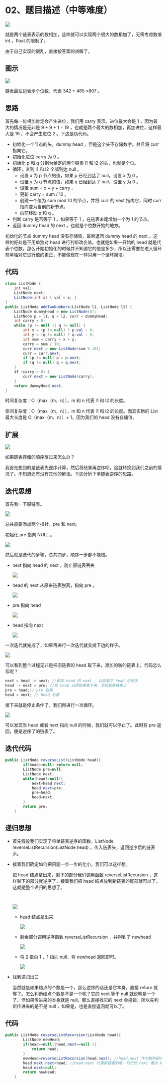 # 02、题目描述（中等难度）

![](http://windliang.oss-cn-beijing.aliyuncs.com/TIM%E6%88%AA%E5%9B%BE20180714105005.jpg)

就是两个链表表示的数相加，这样就可以实现两个很大的数相加了，无需考虑数值 int ，float 的限制了。



由于自己实现的很乱，直接按答案的讲解了。

## 图示

![](http://windliang.oss-cn-beijing.aliyuncs.com/2_pic.jpg)

链表最左边表示个位数，代表 342 + 465 =807 。

## 思路

首先每一位相加肯定会产生进位，我们用 carry 表示。进位最大会是 1 ，因为最大的情况是无非是 9 + 9 + 1 = 19 ，也就是两个最大的数相加，再加进位，这样最大是 19 ，不会产生进位 2 。下边是伪代码。

* 初始化一个节点的头，dummy head ，但是这个头不存储数字。并且将 curr 指向它。
* 初始化进位 carry 为 0 。
* 初始化 p 和 q 分别为给定的两个链表 l1 和 l2 的头，也就是个位。
* 循环，直到 l1 和 l2 全部到达 null 。
  * 设置 x 为 p 节点的值，如果 p 已经到达了 null，设置 x 为 0 。
  * 设置 y 为 q 节点的值，如果 q 已经到达了 null，设置 y 为 0 。
  * 设置 sum = x + y + carry 。
  * 更新 carry = sum / 10 。
  * 创建一个值为 sum mod 10 的节点，并将 curr 的 next 指向它，同时 curr 指向变为当前的新节点。
  * 向前移动 p 和 q 。
* 判断 carry 是否等于 1 ，如果等于 1 ，在链表末尾增加一个为 1 的节点。
* 返回 dummy head 的 next ，也就是个位数开始的地方。

初始化的节点 dummy head 没有存储值，最后返回 dummy head 的 next 。这样的好处是不用单独对 head 进行判断改变值。也就是如果一开始的 head 就是代表个位数，那么开始初始化的时候并不知道它的值是多少，所以还需要在进入循环前单独对它进行值的更正，不能像现在一样只用一个循环简洁。

## 代码

``` JAVA
class ListNode {
	int val;
	ListNode next;
	ListNode(int x) { val = x; }
}
public ListNode addTwoNumbers(ListNode l1, ListNode l2) {
    ListNode dummyHead = new ListNode(0);
    ListNode p = l1, q = l2, curr = dummyHead;
    int carry = 0;
    while (p != null || q != null) {
        int x = (p != null) ? p.val : 0;
        int y = (q != null) ? q.val : 0;
        int sum = carry + x + y;
        carry = sum / 10;
        curr.next = new ListNode(sum % 10);
        curr = curr.next;
        if (p != null) p = p.next;
        if (q != null) q = q.next;
    }
    if (carry > 0) {
        curr.next = new ListNode(carry);
    }
    return dummyHead.next;
}
```

时间复杂度：O（max（m，n）），m 和 n 代表 l1 和 l2 的长度。

空间复杂度：O（max（m，n）），m 和 n 代表 l1 和 l2 的长度。而其实新的 List 最大长度是 O（max（m，n））+ 1，因为我们的 head 没有存储值。

## 扩展

![](http://windliang.oss-cn-beijing.aliyuncs.com/2_add.jpg)

如果链表存储的顺序反过来怎么办？

我首先想到的是链表先逆序计算，然后将结果再逆序呗，这就转换到我们之前的情况了。不知道还有没有其他的解法。下边分析下单链表逆序的思路。

## 迭代思想

首先看一下原链表。

![](http://windliang.oss-cn-beijing.aliyuncs.com/l0.jpg)

总共需要添加两个指针，pre  和 next。

初始化 pre 指向 NULL 。

![](http://windliang.oss-cn-beijing.aliyuncs.com/l00.jpg)

然后就是迭代的步骤，总共四步，顺序一步都不能错。

* next 指向 head 的 next ，防止原链表丢失

  ![](http://windliang.oss-cn-beijing.aliyuncs.com/l1.jpg)

* head 的 next 从原来链表脱离，指向 pre 。

  ![](http://windliang.oss-cn-beijing.aliyuncs.com/l2.jpg)

* pre 指向 head

  ![](http://windliang.oss-cn-beijing.aliyuncs.com/l3.jpg)

* head 指向 next

  ![](http://windliang.oss-cn-beijing.aliyuncs.com/l4.jpg)

一次迭代就完成了，如果再进行一次迭代就变成下边的样子。

![](http://windliang.oss-cn-beijing.aliyuncs.com/l5.jpg)

可以看到整个过程无非是把旧链表的 head 取下来，添加的新的链表上。代码怎么写呢？

```java
next = head -> next; //保存 head 的 next , 以防取下 head 后丢失
head -> next = pre; //将 head 从原链表取下来，添加到新链表上
pre = head;// pre 右移
head = next; // head 右移
```

接下来就是停止条件了，我们再进行一次循环。

![](http://windliang.oss-cn-beijing.aliyuncs.com/l6.jpg)

可以发现当 head 或者 next  指向 null 的时候，我们就可以停止了。此时将 pre 返回，便是逆序了的链表了。

## 迭代代码

```JAVA
public ListNode reverseList(ListNode head){
    	if(head==null) return null;
    	ListNode pre=null;
    	ListNode next;
    	while(head!=null){
    		next=head.next;
    		head.next=pre;
    		pre=head;
    		head=next;
    	}
    	return pre;
    }
```

## 递归思想

* 首先假设我们实现了将单链表逆序的函数，ListNode reverseListRecursion(ListNode head) ，传入链表头，返回逆序后的链表头。

* 接着我们确定如何把问题一步一步的化小，我们可以这样想。

  把 head 结点拿出来，剩下的部分我们调用函数 reverseListRecursion ，这样剩下的部分就逆序了，接着我们把 head 结点放到新链表的尾部就可以了。这就是整个递归的思想了。

  ​

  ![](http://windliang.oss-cn-beijing.aliyuncs.com/ll0.jpg)

  * head 结点拿出来

    ![](http://windliang.oss-cn-beijing.aliyuncs.com/ll1.jpg)

  * 剩余部分调用逆序函数 reverseListRecursion ，并得到了 newhead

    ![](http://windliang.oss-cn-beijing.aliyuncs.com/ll2.jpg)

  * 将 2 指向 1 ，1 指向 null，将 newhead 返回即可。

    ![](http://windliang.oss-cn-beijing.aliyuncs.com/ll3.jpg)

* 找到递归出口

  当然就是如果结点的个数是一个，那么逆序的话还是它本身，直接 return 就够了。怎么判断结点个数是不是一个呢？它的 next 等于 null 就说明是一个了。但如果传进来的本身就是 null，那么直接找它的 next 会报错，所以先判断传进来的是不是 null ，如果是，也是直接返回就可以了。
## 代码

``` JAVA
public ListNode reverseListRecursion(ListNode head){ 
    	ListNode newHead;
    	if(head==null||head.next==null ){
    		return head;
    	}
    	newHead=reverseListRecursion(head.next); //head.next 作为剩余部分的头指针
    	head.next.next=head; //head.next 代表新链表的尾，将它的 next 置为 head，就是将 head 加到最后了。
    	head.next=null;
    	return newHead;
    }
```

